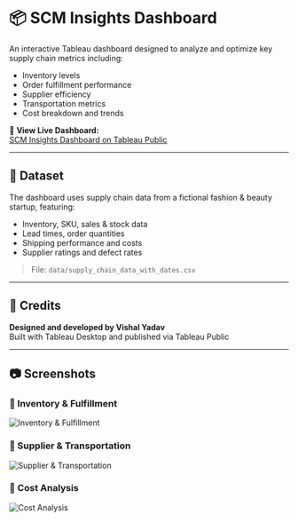 # 📦 SCM Insights Dashboard

An interactive Tableau dashboard designed to analyze and optimize key supply chain metrics including:

- Inventory levels
- Order fulfillment performance
- Supplier efficiency
- Transportation metrics
- Cost breakdown and trends

🔗 **View Live Dashboard:**  
[SCM Insights Dashboard on Tableau Public](https://public.tableau.com/app/profile/vishal.yadhav/viz/SCMInsightsDashboard/SupplierTransportation)

---

## 📁 Dataset

The dashboard uses supply chain data from a fictional fashion & beauty startup, featuring:

- Inventory, SKU, sales & stock data  
- Lead times, order quantities  
- Shipping performance and costs  
- Supplier ratings and defect rates  

> File: `data/supply_chain_data_with_dates.csv`

---

## 👤 Credits

**Designed and developed by Vishal Yadav**  
Built with Tableau Desktop and published via Tableau Public

---

## 📷 Screenshots

### 🔹 Inventory & Fulfillment
![Inventory & Fulfillment](Screenshot(281).png)

### 🔹 Supplier & Transportation
![Supplier & Transportation](Screenshot(282).png)

### 🔹 Cost Analysis
![Cost Analysis](Screenshot(283).png)
